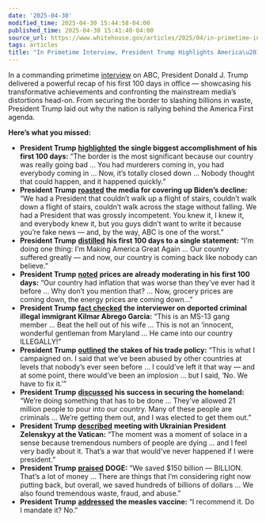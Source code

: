 ```yaml
---
date: '2025-04-30'
modified_time: 2025-04-30 15:44:58-04:00
published_time: 2025-04-30 15:41:40-04:00
source_url: https://www.whitehouse.gov/articles/2025/04/in-primetime-interview-president-trump-highlights-americas-comeback/
tags: articles
title: "In Primetime Interview, President Trump Highlights America\u2019s Comeback"
---
```

 
In a commanding primetime
[interview](https://abcnews.go.com/US/full-transcript-trumps-exclusive-100-days-broadcast-interview/story?id=121291672)
on ABC, President Donald J. Trump delivered a powerful recap of his
first 100 days in office — showcasing his transformative achievements
and confronting the mainstream media’s distortions head-on. From
securing the border to slashing billions in waste, President Trump laid
out why the nation is rallying behind the America First agenda.

**Here’s what you missed:**

-   **President Trump**
    [**highlighted**](https://x.com/RapidResponse47/status/1917371663508820063)
    **the single biggest accomplishment of his first 100 days:** “The
    border is the most significant because our country was really going
    bad … You had murderers coming in, you had everybody coming in …
    Now, it’s totally closed down … Nobody thought that could happen,
    and it happened quickly.”
-   **President Trump**
    [**roasted**](https://x.com/RapidResponse47/status/1917384901437055098)
    **the media for covering up Biden’s decline:** “We had a President
    that couldn’t walk up a flight of stairs, couldn’t walk down a
    flight of stairs, couldn’t walk across the stage without falling. We
    had a President that was grossly incompetent. You knew it, I knew
    it, and everybody knew it, but you guys didn’t want to write it
    because you’re fake news — and, by the way, ABC is one of the
    worst.”
-   **President Trump**
    [**distilled**](https://x.com/RapidResponse47/status/1917385367872852387)
    **his first 100 days to a single statement:** “I’m doing one thing:
    I’m Making America Great Again … Our country suffered greatly — and
    now, our country is coming back like nobody can believe.”
-   **President Trump**
    [**noted**](https://x.com/RapidResponse47/status/1917374452305911917)
    **prices are already moderating in his first 100 days:** “Our
    country had inflation that was worse than they’ve ever had it before
    … Why don’t you mention that? … Now, grocery prices are coming down,
    the energy prices are coming down…”
-   **President Trump** [**fact
    checked**](https://x.com/RapidResponse47/status/1917376156875251804)
    **the interviewer on deported criminal illegal immigrant Kilmar
    Abrego Garcia:** “This is an MS-13 gang member … Beat the hell out
    of his wife … This is not an ‘innocent, wonderful gentleman from
    Maryland … He came into our country ILLEGALLY!”
-   **President Trump**
    [**outlined**](https://x.com/RapidResponse47/status/1917371894224900219)
    **the stakes of his trade policy:** “This is what I campaigned on. I
    said that we’ve been abused by other countries at levels that
    nobody’s ever seen before … I could’ve left it that way — and at
    some point, there would’ve been an implosion … but I said, ‘No. We
    have to fix it.’”
-   **President Trump**
    [**discussed**](https://x.com/RapidResponse47/status/1917376053615509561)
    **his success in securing the homeland:** “We’re doing something
    that has to be done … They’ve allowed 21 million people to pour into
    our country. Many of these people are criminals … We’re getting them
    out, and I was elected to get them out.”
-   **President Trump**
    [**described**](https://x.com/RapidResponse47/status/1917378646219554972)
    **meeting with Ukrainian President Zelenskyy at the Vatican:** “The
    moment was a moment of solace in a sense because tremendous numbers
    of people are dying … and I feel very badly about it. That’s a war
    that would’ve never happened if I were president.”
-   **President Trump**
    [**praised**](https://x.com/RapidResponse47/status/1917381806048903615)
    **DOGE:** “We saved $150 billion — BILLION. That’s a lot of money …
    There are things that I’m considering right now putting back, but
    overall, we saved hundreds of billions of dollars … We also found
    tremendous waste, fraud, and abuse.”
-   **President Trump**
    [**addressed**](https://x.com/RapidResponse47/status/1917381864806875145)
    **the measles vaccine:** “I recommend it. Do I mandate it? No.”
